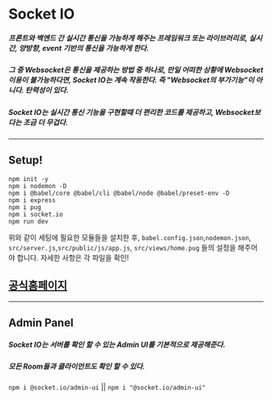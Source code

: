 # Socket IO

##### 프론트와 백엔드 간 실시간 통신을 가능하게 해주는 프레임워크 또는 라이브러리로, 실시간, 양방향, event 기반의 통신을 가능하게 한다.
##### 그 중 Websocket은 통신을 제공하는 방법 중 하나로, 만일 어떠한 상황에 Websocket 이용이 불가능하다면, Socket IO는 계속 작동한다. 즉 "Websocket의 부가기능"이 아니다. 탄력성이 있다.
##### Socket IO는 실시간 통신 기능을 구현할때 더 편리한 코드를 제공하고, Websocket보다는 조금 더 무겁다.

---

## Setup!
```
npm init -y
npm i nodemon -D
npm i @babel/core @babel/cli @babel/node @babel/preset-env -D
npm i express
npm i pug
npm i socket.io
npm run dev
```
위와 같이 세팅에 필요한 모듈들을 설치한 후, ``babel.config.json``,``nodemon.json``, ``src/server.js``,``src/public/js/app.js``, ``src/views/home.pug`` 들의 설정을 해주어야 합니다. 자세한 사항은 각 파일을 확인!

## [공식홈페이지](https://socket.io/)

---

## Admin Panel

##### Socket IO는 서버를 확인 할 수 있는 Admin UI를 기본적으로 제공해준다.
##### 모든 Room들과 클라이언트도 확인 할 수 있다.
``npm i @socket.io/admin-ui`` || ``npm i "@socket.io/admin-ui"``
